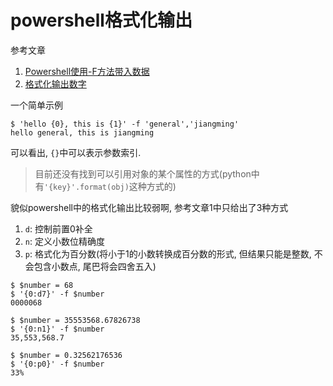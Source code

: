 # powershell格式化输出

参考文章 

1. [Powershell使用-F方法带入数据](https://www.pstips.net/using-f-operator-to-combine-string-and-data.html)
2. [格式化输出数字](https://www.pstips.net/formatting-numbers-easily.html)

一个简单示例

```console
$ 'hello {0}, this is {1}' -f 'general','jiangming'
hello general, this is jiangming
```

可以看出, `{}`中可以表示参数索引.

> 目前还没有找到可以引用对象的某个属性的方式(python中有`'{key}'.format(obj)`这种方式的)

貌似powershell中的格式化输出比较弱啊, 参考文章1中只给出了3种方式

1. `d`: 控制前置0补全
2. `n`: 定义小数位精确度
3. `p`: 格式化为百分数(将小于1的小数转换成百分数的形式, 但结果只能是整数, 不会包含小数点, 尾巴将会四舍五入)

```console
$ $number = 68
$ '{0:d7}' -f $number
0000068
```

```console
$ $number = 35553568.67826738
$ '{0:n1}' -f $number
35,553,568.7
```

```console
$ $number = 0.32562176536
$ '{0:p0}' -f $number
33%
```
